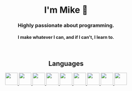<h1 align="center">I'm Mike 👋</h1>

<h3 align="center">Highly passionate about programming.</h3>
<h4 align="center">I make whatever I can, and if I can't, I learn to.</h4>

</br>

<h2 align="center">Languages</h2>
<p align="center">
  <a href="https://www.djangoproject.com/" target="_blank" rel="noreferrer">
    <img src="https://cdn.jsdelivr.net/gh/devicons/devicon@latest/icons/lua/lua-original.svg" width="40" height="40"/>
    <img src="https://cdn.jsdelivr.net/gh/devicons/devicon@latest/icons/python/python-original-wordmark.svg" width="40" height="40"/>
    <img src="https://cdn.jsdelivr.net/gh/devicons/devicon@latest/icons/c/c-original.svg" width="40" height="40"/>
    <img src="https://cdn.jsdelivr.net/gh/devicons/devicon@latest/icons/cplusplus/cplusplus-original.svg" width="40" height="40"/>
    <img src="https://cdn.jsdelivr.net/gh/devicons/devicon@latest/icons/bash/bash-original.svg" width="40" height="40"/>
    <img src="https://cdn.jsdelivr.net/gh/devicons/devicon@latest/icons/java/java-original-wordmark.svg" width="40" height="40"/>
    <img src="https://cdn.jsdelivr.net/gh/devicons/devicon@latest/icons/javascript/javascript-original.svg" width="40" height="40"/>
    <img src="https://cdn.jsdelivr.net/gh/devicons/devicon@latest/icons/css3/css3-original-wordmark.svg" width="40" height="40"/>
    <img src="https://cdn.jsdelivr.net/gh/devicons/devicon@latest/icons/html5/html5-original-wordmark.svg" width="40" height="40"/>
  </a>
</p>
